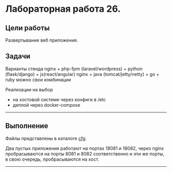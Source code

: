 # Лабораторная работа 26.

## Цели работы

Развертывание веб приложения.

## Задачи

Варианты стенда nginx + php-fpm (laravel/wordpress) + python (flask/django) + js(react/angular) nginx + java (tomcat/jetty/netty) + go + ruby можно свои комбинации

Реализации на выбор

- на хостовой системе через конфиги в /etc
- деплой через docker-compose

---

## Выполнение

Файлы представлены в каталоге [cfg](./cfg).

Два пустых приложения работают на портах 18081 и 18082, через nginx пробрасываются на порты 8081 и 8082 соответственно и эти же порты, в свою очередь, пробрасываются на хост.

---
